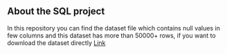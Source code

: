 ## About the SQL project
In this repository you can find the dataset file which contains null values in few columns and this dataset has more than 50000+ rows, if you want to download the dataset directly <a href = "https://archive.ics.uci.edu/dataset/352/online%2Bretail"> Link</a>
